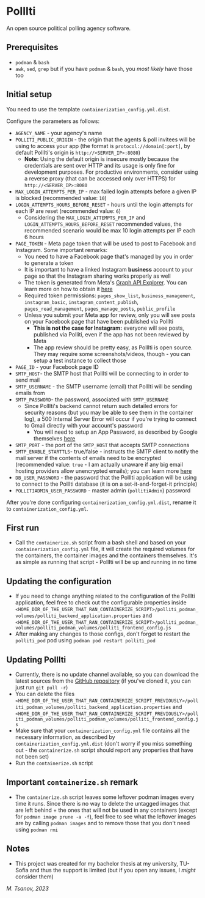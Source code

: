 # PollIti
An open source political polling agency software.

## Prerequisites
- `podman` & `bash`
- `awk`, `sed`, `grep` but if you have `podman` & `bash`, you *most likely* have those too

## Initial setup
You need to use the template `containerization_config.yml.dist`.

Configure the parameters as follows:
- `AGENCY_NAME` - your agency's name
- `POLLITI_PUBLIC_ORIGIN` - the origin that the agents & poll invitees will be using to access your app (the format is `protocol://domain[:port]`, by default PollIti's origin is `http://<SERVER_IP>:8080`)
    - **Note:** Using the default origin is insecure mostly because the credentials are sent over HTTP and its usage is only fine for development purposes. For productive environments, consider using a reverse proxy (that can be accessed only over HTTPS) for `http://<SERVER_IP>:8080`
- `MAX_LOGIN_ATTEMPTS_PER_IP` - max failed login attempts before a given IP is blocked (recommended value: `10`)
- `LOGIN_ATTEMPTS_HOURS_BEFORE_RESET` - hours until the login attempts for each IP are reset (recommended value: `6`)
    - Considering the `MAX_LOGIN_ATTEMPTS_PER_IP` and `LOGIN_ATTEMPTS_HOURS_BEFORE_RESET` recommended values, the recommended scenario would be max 10 login attempts per IP each 6 hours
- `PAGE_TOKEN` - Meta page token that will be used to post to Facebook and Instagram. Some important remarks:
    - You need to have a Facebook page that's managed by you in order to generate a token
    - It is important to have a linked Instagram **business** account to your page so that the Instagram sharing works properly as well
    - The token is generated from Meta's [Graph API Explorer](https://developers.facebook.com/tools/explorer/). You can learn more on how to obtain it [here](https://docs.squiz.net/funnelback/docs/latest/build/data-sources/facebook/facebook-page-access-token.html)
    - Required token permissions: `pages_show_list`, `business_management`, `instagram_basic`, `instagram_content_publish`, `pages_read_management`, `pages_manage_posts`, `public_profile`
    - Unless you submit your Meta app for review, only you will see posts on your Facebook page that have been published via PollIti
        - **This is not the case for Instagram:** everyone will see posts, published via Polliti, even if the app has not been reviewed by Meta
        - The app review should be pretty easy, as PollIti is open source. They may require some screenshots/videos, though - you can setup a test instance to collect those
- `PAGE_ID` - your Facebook page ID
- `SMTP_HOST`- the SMTP host that PollIti will be connecting to in order to send mail
- `SMTP_USERNAME` - the SMTP username (email) that PollIti will be sending emails from
- `SMTP_PASSWORD`- the password, associated with `SMTP_USERNAME`
    - Since PollIti's backend cannot return such detailed errors for security reasons (but you may be able to see them in the container log), a 500 Internal Server Error will occur if you're trying to connect to Gmail directly with your account's password
        - You will need to setup an App Password, as described by Google themselves [here](https://support.google.com/accounts/answer/185833)
- `SMTP_PORT` - the port of the `SMTP_HOST` that accepts SMTP connections
- `SMTP_ENABLE_STARTTLS`- true/false - instructs the SMTP client to notify the mail server if the contents of emails need to be encrypted (recommended value: `true` - I am actually unaware if any big email hosting providers allow unencrypted emails); you can learn more [here](https://www.anubisnetworks.com/blog/ssl_and_tls_explained_in_5_minutes)
- `DB_USER_PASSWORD` - the password that the PollIti application will be using to connect to the PollIti database (it is on a set-it-and-forget-it principle)
- `POLLITIADMIN_USER_PASSWORD` - master admin (`pollitiAdmin`) password

After you're done configuring `containerization_config.yml.dist`, rename it to `containerization_config.yml`.

## First run
- Call the `containerize.sh` script from a bash shell and based on your `containerization_config.yml` file, it will create the required volumes for the containers, the container images and the containers themselves. It's as simple as running that script - PollIti will be up and running in no time

## Updating the configuration
- If you need to change anything related to the configuration of the PollIti application, feel free to check out the configurable properties inside `<HOME_DIR_OF_THE_USER_THAT_RAN_CONTAINERIZE_SCRIPT>/polliti_podman_volumes/polliti_backend_application.properties` and `<HOME_DIR_OF_THE_USER_THAT_RAN_CONTAINERIZE_SCRIPT>/polliti_podman_volumes/polliti_podman_volumes/polliti_frontend_config.js`
- After making any changes to those configs, don't forget to restart the `polliti_pod` pod using `podman pod restart polliti_pod`

## Updating PollIti
- Currently, there is no update channel available, so you can download the latest sources from the [GitHub repository](https://github.com/mtsanovv/PollIti) (if you've cloned it, you can just run `git pull -r`)
- You can delete the files `<HOME_DIR_OF_THE_USER_THAT_RAN_CONTAINERIZE_SCRIPT_PREVIOUSLY>/polliti_podman_volumes/polliti_backend_application.properties` and `<HOME_DIR_OF_THE_USER_THAT_RAN_CONTAINERIZE_SCRIPT_PREVIOUSLY>/polliti_podman_volumes/polliti_podman_volumes/polliti_frontend_config.js`
- Make sure that your `containerization_config.yml` file contains all the necessary information, as described by `containerization_config.yml.dist` (don't worry if you miss something out - the `containerize.sh` script should report any properties that have not been set)
- Run the `containerize.sh` script

## Important `containerize.sh` remark
- The `containerize.sh` script leaves some leftover podman images every time it runs. Since there is no way to delete the untagged images that are left behind + the ones that will not be used in any containers (except for `podman image prune -a -f`), feel free to see what the leftover images are  by calling `podman images` and to remove those that you don't need using `podman rmi`

## Notes
- This project was created for my bachelor thesis at my university, TU-Sofia and thus the support is limited (but if you open any issues, I *might* consider them)

*M. Tsanov, 2023*